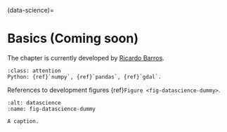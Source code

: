 (data-science)=
# Basics (Coming soon)

The chapter is currently developed by [Ricardo Barros](https://github.com/ricardovobarros).

```{admonition} Requirements
:class: attention
Python: {ref}`numpy`, {ref}`pandas`, {ref}`gdal`.
```

References to development figures {ref}`Figure <fig-datascience-dummy>`.

```{figure} ../img/datascience/dummy.jpg
:alt: datascience
:name: fig-datascience-dummy

A caption.
```
